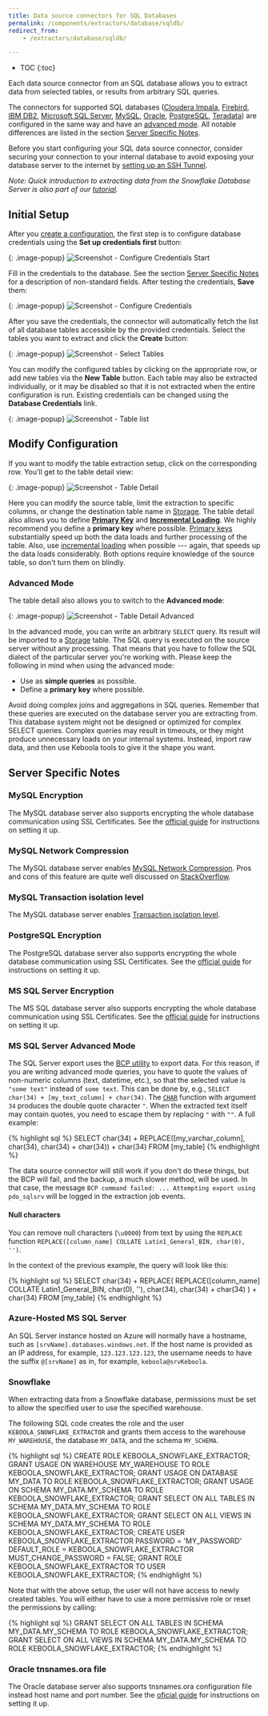 ```yaml
---
title: Data source connectors for SQL Databases
permalink: /components/extractors/database/sqldb/
redirect_from:
    - /extractors/database/sqldb/

---
```


* TOC
{:toc}

Each data source connector from an SQL database allows you to extract data from selected tables, or results from arbitrary SQL queries.

The connectors for supported SQL databases ([Cloudera Impala](https://www.cloudera.com/products/open-source/apache-hadoop/impala.html), 
[Firebird](http://www.firebirdsql.org/), [IBM DB2](https://www.ibm.com/analytics/db2), 
[Microsoft SQL Server](https://www.microsoft.com/en-us/sql-server/), [MySQL](https://www.mysql.com/),
[Oracle](https://www.oracle.com/index.html), [PostgreSQL](https://www.postgresql.org/), [Teradata](https://www.teradata.com/)) are configured
in the same way and have an [advanced mode](/components/extractors/database/sqldb/#advanced-mode). All notable differences are listed 
in the section [Server Specific Notes](#server-specific-notes).

Before you start configuring your SQL data source connector, consider securing your connection to your internal database to avoid exposing 
your database server to the internet by [setting up an SSH Tunnel](/components/extractors/database/#connecting-to-database).

*Note: Quick introduction to extracting data from the Snowflake Database Server is also part of our [tutorial](/tutorial/load/database/).*

## Initial Setup
After you [create a configuration](/components/#creating-component-configuration), the first step is to configure database credentials using the **Set up credentials first** button:

{: .image-popup}
![Screenshot - Configure Credentials Start](/components/extractors/database/sqldb/sqldb-1.png)

Fill in the credentials to the database. See the section [Server Specific Notes](#server-specific-notes) for a description of non-standard fields.
After testing the credentials, **Save** them:

{: .image-popup}
![Screenshot - Configure Credentials](/components/extractors/database/sqldb/sqldb-2.png)

After you save the credentials, the connector will automatically fetch the list of all database tables accessible by the provided credentials.
Select the tables you want to extract and click the **Create** button:

{: .image-popup}
![Screenshot - Select Tables](/components/extractors/database/sqldb/sqldb-3.png)

You can modify the configured tables by clicking on the appropriate row, or add new tables via the **New Table** button.
Each table may also be extracted individually, or it may be disabled so that it is not extracted when the entire configuration is run.
Existing credentials can be changed using the **Database Credentials** link.

{: .image-popup}
![Screenshot - Table list](/components/extractors/database/sqldb/sqldb-4.png)

## Modify Configuration
If you want to modify the table extraction setup, click on the corresponding row. You'll get to the table detail view:

{: .image-popup}
![Screenshot - Table Detail](/components/extractors/database/sqldb/sqldb-5.png)

Here you can modify the source table, limit the extraction to specific columns, or change the destination table name in
[Storage](/storage/). The table detail also allows you to define [**Primary Key**](/storage/tables/#primary-keys)
and [**Incremental Loading**](/storage/tables/#incremental-loading).
We highly recommend you define a **primary key** where possible. [Primary keys](/storage/tables/#primary-keys) substantially
speed up both the data loads and further processing of the table. Also,
use [incremental loading](/storage/tables/#incremental-loading) when possible --- again, that speeds up the data loads considerably.
Both options require knowledge of the source table, so don't turn them on blindly.

### Advanced Mode
The table detail also allows you to switch to the **Advanced mode**:

{: .image-popup}
![Screenshot - Table Detail Advanced](/components/extractors/database/sqldb/sqldb-6.png)

In the advanced mode, you can write an arbitrary `SELECT` query. Its result will be imported to a
[Storage](/storage/) table. The SQL query is executed on the source server without any processing. That means that
you have to follow the SQL dialect of the particular server you're working with.
Please keep the following in mind when using the advanced mode:

- Use as **simple queries** as possible.
- Define a **primary key** where possible.

Avoid doing complex joins and aggregations in SQL queries.
Remember that these queries are executed on the database server you are extracting from.
This database system might not be designed or optimized for complex SELECT queries.
Complex queries may result in timeouts, or they might produce unnecessary loads on your internal systems.
Instead, import raw data, and then use Keboola tools to give it the shape you want.

## Server Specific Notes

### MySQL Encryption
The MySQL database server also supports encrypting the whole database communication using SSL Certificates. See the
[official guide](https://dev.mysql.com/doc/refman/5.7/en/creating-ssl-files-using-openssl.html) for instructions on setting it up.

### MySQL Network Compression
The MySQL database server enables [MySQL Network Compression](https://dev.mysql.com/doc/refman/5.7/en/group-replication-message-compression.html). Pros and cons
of this feature are quite well discussed on [StackOverflow](https://stackoverflow.com/questions/2506460/when-should-i-use-mysql-compressed-protocol).

### MySQL Transaction isolation level
The MySQL database server enables [Transaction isolation level](https://dev.mysql.com/doc/refman/8.0/en/innodb-transaction-isolation-levels.html).

### PostgreSQL Encryption
The PostgreSQL database server also supports encrypting the whole database communication using SSL Certificates. See the
[official guide](http://www.postgresql.cn/docs/9.5/ssl-tcp.html) for instructions on setting it up.

### MS SQL Server Encryption
The MS SQL database server also supports encrypting the whole database communication using SSL Certificates. See the
[official guide](https://docs.microsoft.com/en-us/sql/database-engine/configure-windows/enable-encrypted-connections-to-the-database-engine) for instructions on setting it up.

### MS SQL Server Advanced Mode
The SQL Server export uses the [BCP utility](https://docs.microsoft.com/en-us/sql/tools/bcp-utility?view=sql-server-2017) to export data.
For this reason, if you are writing advanced mode queries, you have to quote the values of non-numeric columns (text, datetime, etc.), so that the selected
value is `"some text"` instead of `some text`. This can be done by, e.g., `SELECT char(34) + [my_text_column] + char(34)`.
The [`CHAR`](https://docs.microsoft.com/en-us/sql/t-sql/functions/char-transact-sql?view=sql-server-2017) function with argument `34` produces
the double quote character `"`.
When the extracted text itself may contain quotes, you need to escape them by replacing `"` with `""`. A full example:

{% highlight sql %}
SELECT char(34) + REPLACE([my_varchar_column], char(34), char(34) + char(34)) + char(34) FROM [my_table]
{% endhighlight %}

The data source connector will still work if you don't do these things, but the BCP will fail, and the backup, a much slower method,
will be used. In that case, the message `BCP command failed: ... Attempting export using pdo_sqlsrv` will be logged in the extraction
job events.

#### Null characters

You can remove null characters (`\u0000`) from text by using the `REPLACE` function
`REPLACE([column_name] COLLATE Latin1_General_BIN, char(0), '')`.

In the context of the previous example, the query will look like this:

{% highlight sql %}
SELECT char(34) + REPLACE(
  REPLACE([column_name] COLLATE Latin1_General_BIN, char(0), ''),
  char(34),
  char(34) + char(34)
) + char(34)
FROM [my_table]
{% endhighlight %}

### Azure-Hosted MS SQL Server
An SQL Server instance hosted on Azure will normally have a hostname, such as `[srvName].databases.windows.net`.
If the host name is provided as an IP address, for example, `123.123.123.123`, the username needs to have the suffix `@[srvName]` as in, for example, `keboola@srvKeboola`.

### Snowflake
When extracting data from a Snowflake database, permissions must be set to allow the
specified user to use the specified warehouse.

The following SQL code creates the role and the user `KEBOOLA_SNOWFLAKE_EXTRACTOR` and grants them access
to the warehouse `MY_WAREHOUSE`, the database `MY_DATA`, and the schema `MY_SCHEMA`.

{% highlight sql %}
CREATE ROLE KEBOOLA_SNOWFLAKE_EXTRACTOR;
GRANT USAGE ON WAREHOUSE MY_WAREHOUSE TO ROLE KEBOOLA_SNOWFLAKE_EXTRACTOR;
GRANT USAGE ON DATABASE MY_DATA TO ROLE KEBOOLA_SNOWFLAKE_EXTRACTOR;
GRANT USAGE ON SCHEMA MY_DATA.MY_SCHEMA TO ROLE KEBOOLA_SNOWFLAKE_EXTRACTOR;
GRANT SELECT ON ALL TABLES IN SCHEMA MY_DATA.MY_SCHEMA TO ROLE KEBOOLA_SNOWFLAKE_EXTRACTOR;
GRANT SELECT ON ALL VIEWS IN SCHEMA MY_DATA.MY_SCHEMA TO ROLE KEBOOLA_SNOWFLAKE_EXTRACTOR;
CREATE USER KEBOOLA_SNOWFLAKE_EXTRACTOR PASSWORD = 'MY_PASSWORD' DEFAULT_ROLE = KEBOOLA_SNOWFLAKE_EXTRACTOR MUST_CHANGE_PASSWORD = FALSE;
GRANT ROLE KEBOOLA_SNOWFLAKE_EXTRACTOR TO USER KEBOOLA_SNOWFLAKE_EXTRACTOR;
{% endhighlight %}

Note that with the above setup, the user will not have access to newly created tables.
You will either have to use a more permissive role or reset the permissions by calling:

{% highlight sql %}
GRANT SELECT ON ALL TABLES IN SCHEMA MY_DATA.MY_SCHEMA TO ROLE KEBOOLA_SNOWFLAKE_EXTRACTOR;
GRANT SELECT ON ALL VIEWS IN SCHEMA MY_DATA.MY_SCHEMA TO ROLE KEBOOLA_SNOWFLAKE_EXTRACTOR;
{% endhighlight %}

### Oracle tnsnames.ora file
The Oracle database server also supports tnsnames.ora configuration file instead host name and port number. See the [oficial guide](https://docs.oracle.com/database/121/NETRF/tnsnames.htm#NETRF261) for instructions on setting it up.
